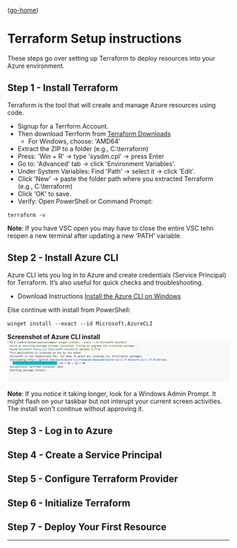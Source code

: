 ([go-home](..\README.md)) 

# Terraform Setup instructions 
These steps go over setting up Terraform to deploy resources into your Azure environment. 

## Step 1 - Install Terraform
Terraform is the tool that will create and manage Azure resources using code.

- Signup for a Terrform Account. 
- Then download Terrform from [Terraform Downloads](https://developer.hashicorp.com/terraform/install)
    - For Windows, choose: 'AMD64'
- Extract the ZIP to a folder (e.g., C:\terraform)
- Press: 'Win + R' → type 'sysdm.cpl' → press Enter
- Go to: 'Advanced' tab → click 'Environment Variables'.
- Under System Variables: Find 'Path' → select it → click 'Edit'.
- Click 'New' → paste the folder path where you extracted Terraform (e.g., C:\terraform)
- Click 'OK' to save.
- Verify: Open PowerShell or Command Prompt:

```
terraform -v
```

**Note**: If you have VSC open you may have to close the entire VSC tehn reopen a new terminal after updating a new 'PATH' variable.

## Step 2 - Install Azure CLI
Azure CLI lets you log in to Azure and create credentials (Service Principal) for Terraform. It’s also useful for quick checks and troubleshooting.

- Download Instructions [Install the Azure CLI on Windows](https://learn.microsoft.com/en-us/cli/azure/install-azure-cli-windows?view=azure-cli-latest&pivots=winget)

Else continue with install from PowerShell: 
```
winget install --exact --id Microsoft.AzureCLI
```
**Screenshot of Azure CLI install**
![Screenshot of Azure CLI install](..\etc\images\setup\terraform-screenshot.png "Screenshot of Azure CLI install")

**Note**: If you notice it taking longer, look for a Windows Admin Prompt. It might flash on your taskbar but not interupt your current screen activities. The install won't conitnue without approving it.

## Step 3 - Log in to Azure

## Step 4 - Create a Service Principal

## Step 5 - Configure Terraform Provider

## Step 6 - Initialize Terraform

## Step 7 - Deploy Your First Resource

---


